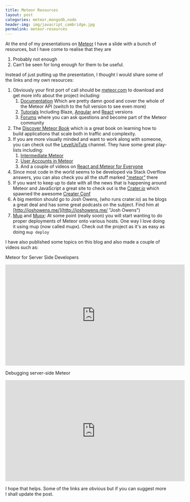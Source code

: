 ```yaml
---
title: Meteor Resources
layout: post
categories: meteor,mongodb,node
header-img: img/javacript_cambridge.jpg
permalink: meteor-resources
---
```


At the end of my presentations on [Meteor](http://www.meteor.com) I have a slide with a bunch of resources, but I have come to realise that they are 

1. Probably not enough
2. Can't be seen for long enough for them to be useful. 

Instead of just putting up the presentation, I thought I would share some of the links and my own resources:

1. Obviously your first port of call should be [meteor.com](http://meteor.com "Meteor") to download and get more info about the project including:
	1. [Documentation](http://docs.meteor.com/#/full/) Which are pretty damn good and cover the whole of the Meteor API (switch to the full version to see even more) 
	2. [Tutorials](https://www.meteor.com/tutorials/blaze/creating-an-app) Including Blaze, [Angular](https://www.meteor.com/tutorials/angular/creating-an-app) and [React](https://www.meteor.com/tutorials/react/creating-an-app) versions
	3. [Forums](https://forums.meteor.com/) where you can ask questions and become part of the Meteor community
2. The [Discover Meteor Book](http://book.discovermeteor.com/ "Discover Meteor") which is a great book on learning how to build applications that scale both in traffic and complexity.
3. If you are more visually minded and want to work along with someone, you can check out the [LevelUpTuts](https://www.youtube.com/user/LevelUpTuts/ "LevelUpTuts - YouTube") channel. They have some great play-lists including: 
	1.  [Intermediate Meteor](https://www.youtube.com/playlist?list=PLLnpHn493BHFYZUSK62aVycgcAouqBt7V "Intermediate Meteor - YouTube")
 	2. [User Accounts in Meteor](https://www.youtube.com/playlist?list=PLLnpHn493BHFMTabI7UK28e0e_CwoiYv6 "User Accounts in Meteor - YouTube")
 	3. And a couple of videos on [React and Meteor for Everyone](https://www.youtube.com/watch?v=B_HJCmoSvmc "Meteor &amp; React For Everyone - Series Introduction - YouTube")
4. Since most code in the world seems to be developed via Stack Overflow answers, you can also check you all the stuff marked ["meteor"](http://stackoverflow.com/questions/tagged/meteor "Newest &#39;meteor&#39; Questions - Stack Overflow") there
5. If you want to keep up to date with all the news that is happening around Meteor and JavaScript a great site to check out is the [Crater.io](https://crater.io/ "Crater") which spawned the awesome [Creater Conf](http://conf.crater.io/ "Crater Remote Conference")
6. A big mention should go to Josh Owens, (who runs crater.io) as he blogs a great deal and has some great podcasts on the subject. Find him at [http://joshowens.me/](http://joshowens.me/ "Josh Owens")
7. [Mup](https://github.com/arunoda/meteor-up "GitHub - arunoda/meteor-up: Production Quality Meteor Deployments") and [Mupx](https://github.com/kadirahq/meteor-up "GitHub - kadirahq/meteor-up: Production Quality Meteor Deployment to Anywhere"): At some point (really soon) you will start wanting to do proper deployments of Meteor onto various hosts. One way I love doing it using mup (now called mupx). Check out the project as it's as easy as doing `mup deploy`

I have also published some topics on this blog and also made a couple of videos such as:

Meteor for Server Side Developers
<iframe width="560" height="315" src="https://www.youtube.com/embed/Zbew-44hVRo?list=PLIuX3AJWnMF4BovWwOVSC6b3uPSJisxfv" frameborder="0" allowfullscreen></iframe>

Debugging server-side Meteor

<iframe width="560" height="315" src="https://www.youtube.com/embed/JqXpzMnlQaw" frameborder="0" allowfullscreen></iframe>

I hope that helps. Some of the links are obvious but if you can suggest more I shall update the post. 

